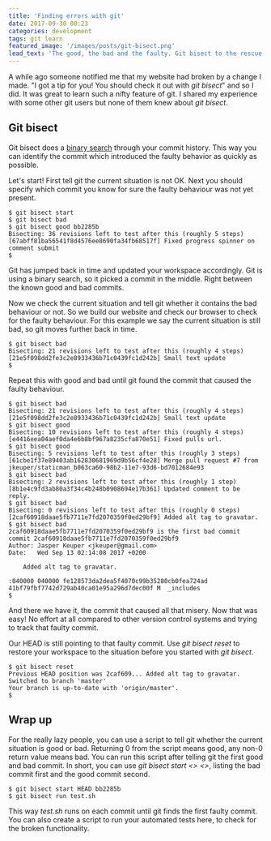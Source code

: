 ```yaml
---
title: 'Finding errors with git'
date: 2017-09-30 00:23
categories: development
tags: git learn
featured_image: '/images/posts/git-bisect.png'
lead_text: 'The good, the bad and the faulty. Git bisect to the rescue!'
---
```


A while ago someone notified me that my website had broken by a change I made.
"I got a tip for you! You should check it out with _git bisect_" and so I did.
It was great to learn such a nifty feature of git. I shared my experience with
some other git users but none of them knew about _git bisect_.

## Git bisect
Git bisect does a [binary search](https://en.wikipedia.org/wiki/Binary_search_algorithm)
through your commit history. This way you can identify the commit which introduced
the faulty behavior as quickly as possible.

Let's start! First tell git the current situation is not OK. Next you should 
specify which commit you know for sure the faulty behaviour was not yet present.

```console
$ git bisect start
$ git bisect bad
$ git bisect good bb2285b
Bisecting: 36 revisions left to test after this (roughly 5 steps)
[67abff81ba56541f8d4576ee8690fa34fb68517f] Fixed progress spinner on comment submit
$ 
```

Git has jumped back in time and updated your workspace accordingly. Git
is using a binary search, so it picked a commit in the middle. Right
between the known good and bad commits.

Now we check the current situation and tell git whether it contains the bad
behaviour or not. So we build our website and check our browser to check
for the faulty behaviour. For this example we say the current situation is
still bad, so git moves further back in time.

```console
$ git bisect bad
Bisecting: 21 revisions left to test after this (roughly 4 steps)
[21e5f098dd2fe3c2e8933436b71c0439fc1d242b] Small text update
$ 
```

Repeat this with good and bad until git found the commit that caused
the faulty behaviour.

```console
$ git bisect bad
Bisecting: 21 revisions left to test after this (roughly 4 steps)
[21e5f098dd2fe3c2e8933436b71c0439fc1d242b] Small text update
$ git bisect good
Bisecting: 10 revisions left to test after this (roughly 4 steps)
[e4416eea04aef0da4e6b8bf967a8235cfa870e51] Fixed pulls url.
$ git bisect good
Bisecting: 5 revisions left to test after this (roughly 3 steps)
[61cbe1f37e89403ab162830681969d9b56cf4e28] Merge pull request #7 from jkeuper/staticman_b063ca60-98b2-11e7-93d6-bd7012684e93
$ git bisect bad
Bisecting: 2 revisions left to test after this (roughly 1 step)
[8b1e4c9fd3ab80a3f34c4b248b0908694e17b361] Updated comment to be reply.
$ git bisect bad
Bisecting: 0 revisions left to test after this (roughly 0 steps)
[2caf60918daae5fb7711e7fd2070359f0ed29bf9] Added alt tag to gravatar.
$ git bisect bad
2caf60918daae5fb7711e7fd2070359f0ed29bf9 is the first bad commit
commit 2caf60918daae5fb7711e7fd2070359f0ed29bf9
Author: Jasper Keuper <jkeuper@gmail.com>
Date:   Wed Sep 13 02:14:08 2017 +0200

    Added alt tag to gravatar.

:040000 040000 fe128573da2dea5f4070c99b35280cb0fea724ad 41bf79fbf7742d729ab40ca01e95a296d7dec00f M	_includes
$ 
```

And there we have it, the commit that caused all that misery. Now that
was easy! No effort at all compared to other version control
systems and trying to track that faulty commit.

Our HEAD is still pointing to that faulty commit. Use _git bisect reset_
to restore your workspace to the situation before you started with
_git bisect_.

```console
$ git bisect reset
Previous HEAD position was 2caf609... Added alt tag to gravatar.
Switched to branch 'master'
Your branch is up-to-date with 'origin/master'.
$
```

## Wrap up
For the really lazy people, you can use a script to tell git whether
the current situation is good or bad. Returning 0 from the script
means good, any non-0 return value means bad. You can run this
script after telling git the first good and bad commit. In short,
you can use _git bisect start <<bad>> <<good>>_, listing the bad
commit first and the good commit second.

```console
$ git bisect start HEAD bb2285b
$ git bisect run test.sh
```

This way _test.sh_ runs on each commit until git finds the first 
faulty commit. You can also create a script to run your automated
tests here, to check for the broken functionality.

